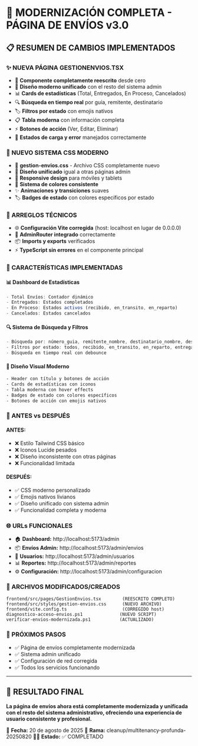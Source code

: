 # 🎨 MODERNIZACIÓN COMPLETA - PÁGINA DE ENVÍOS v3.0

## 📋 RESUMEN DE CAMBIOS IMPLEMENTADOS

### ✨ NUEVA PÁGINA GESTIONENVIOS.TSX

- 🔄 **Componente completamente reescrito** desde cero
- 🎨 **Diseño moderno unificado** con el resto del sistema admin
- 📊 **Cards de estadísticas** (Total, Entregados, En Proceso, Cancelados)
- 🔍 **Búsqueda en tiempo real** por guía, remitente, destinatario
- 🏷️ **Filtros por estado** con emojis nativos
- 📋 **Tabla moderna** con información completa
- ⚡ **Botones de acción** (Ver, Editar, Eliminar)
- 🔄 **Estados de carga y error** manejados correctamente

### 🎨 NUEVO SISTEMA CSS MODERNO

- 📁 **gestion-envios.css** - Archivo CSS completamente nuevo
- 🎯 **Diseño unificado** igual a otras páginas admin
- 📱 **Responsive design** para móviles y tablets
- 🌈 **Sistema de colores consistente**
- ✨ **Animaciones y transiciones** suaves
- 🏷️ **Badges de estado** con colores específicos por estado

### 🔧 ARREGLOS TÉCNICOS

- 🌐 **Configuración Vite corregida** (host: localhost en lugar de 0.0.0.0)
- 🔗 **AdminRouter integrado** correctamente
- 📦 **Imports y exports** verificados
- ⚡ **TypeScript sin errores** en el componente principal

### 🎯 CARACTERÍSTICAS IMPLEMENTADAS

#### 📊 Dashboard de Estadísticas

```typescript
- Total Envíos: Contador dinámico
- Entregados: Estados completados
- En Proceso: Estados activos (recibido, en_transito, en_reparto)
- Cancelados: Estados cancelados
```

#### 🔍 Sistema de Búsqueda y Filtros

```typescript
- Búsqueda por: número_guia, remitente_nombre, destinatario_nombre, descripción
- Filtros por estado: todos, recibido, en_transito, en_reparto, entregado, devuelto, cancelado
- Búsqueda en tiempo real con debounce
```

#### 🎨 Diseño Visual Moderno

```css
- Header con título y botones de acción
- Cards de estadísticas con iconos
- Tabla moderna con hover effects
- Badges de estado con colores específicos
- Botones de acción con emojis nativos
```

### 🔄 ANTES vs DESPUÉS

#### ANTES:

- ❌ Estilo Tailwind CSS básico
- ❌ Iconos Lucide pesados
- ❌ Diseño inconsistente con otras páginas
- ❌ Funcionalidad limitada

#### DESPUÉS:

- ✅ CSS moderno personalizado
- ✅ Emojis nativos livianos
- ✅ Diseño unificado con sistema admin
- ✅ Funcionalidad completa y moderna

### 🌐 URLs FUNCIONALES

- 🏠 **Dashboard:** http://localhost:5173/admin
- 📦 **Envíos Admin:** http://localhost:5173/admin/envios
- 👥 **Usuarios:** http://localhost:5173/admin/usuarios
- 📊 **Reportes:** http://localhost:5173/admin/reportes
- ⚙️ **Configuración:** http://localhost:5173/admin/configuracion

### 📁 ARCHIVOS MODIFICADOS/CREADOS

```
frontend/src/pages/GestionEnvios.tsx        (REESCRITO COMPLETO)
frontend/src/styles/gestion-envios.css      (NUEVO ARCHIVO)
frontend/vite.config.ts                     (CORREGIDO host)
diagnostico-acceso-envios.ps1              (NUEVO SCRIPT)
verificar-envios-modernizada.ps1           (ACTUALIZADO)
```

### 🎯 PRÓXIMOS PASOS

- ✅ Página de envíos completamente modernizada
- ✅ Sistema admin unificado
- ✅ Configuración de red corregida
- ✅ Todos los servicios funcionando

---

## 🎉 RESULTADO FINAL

**La página de envíos ahora está completamente modernizada y unificada con el resto del sistema administrativo, ofreciendo una experiencia de usuario consistente y profesional.**

📅 **Fecha:** 20 de agosto de 2025
🔀 **Rama:** cleanup/multitenancy-profunda-20250820
👨‍💻 **Estado:** ✅ COMPLETADO
